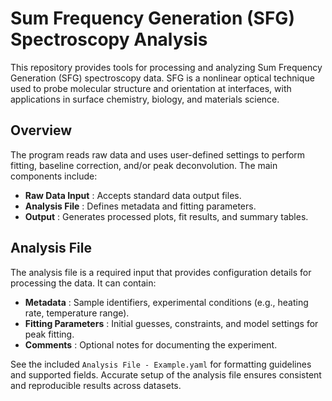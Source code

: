 # Sum Frequency Generation (SFG) Spectroscopy Analysis

This repository provides tools for processing and analyzing Sum Frequency Generation (SFG) spectroscopy data. SFG is a nonlinear optical technique used to probe molecular structure and orientation at interfaces, with applications in surface chemistry, biology, and materials science.

## Overview

The program reads raw data and uses user-defined settings to perform fitting, baseline correction, and/or peak deconvolution. The main components include:

* **Raw Data Input** : Accepts standard data output files.
* **Analysis File** : Defines metadata and fitting parameters.
* **Output** : Generates processed plots, fit results, and summary tables.

## Analysis File

The analysis file is a required input that provides configuration details for processing the data. It can contain:

* **Metadata** : Sample identifiers, experimental conditions (e.g., heating rate, temperature range).
* **Fitting Parameters** : Initial guesses, constraints, and model settings for peak fitting.
* **Comments** : Optional notes for documenting the experiment.

See the included `Analysis File - Example.yaml` for formatting guidelines and supported fields. Accurate setup of the analysis file ensures consistent and reproducible results across datasets.
